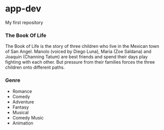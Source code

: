 # app-dev
My first repository

### The Book Of Life
The Book of Life is the story of three children who live in the Mexican town of San Angel. Manolo (voiced by Diego Luna), Maria (Zoe Saldana) and Joaquin (Channing Tatum) are best friends and spend their days play fighting with each other. But pressure from their families forces the three children onto different paths.

### Genre
- Romance
- Comedy
- Adventure
- Fantasy
- Musical
- Comedy Music
- Animation
